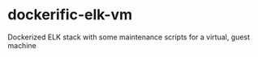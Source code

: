 # dockerific-elk-vm
Dockerized ELK stack with some maintenance scripts for a virtual, guest machine
